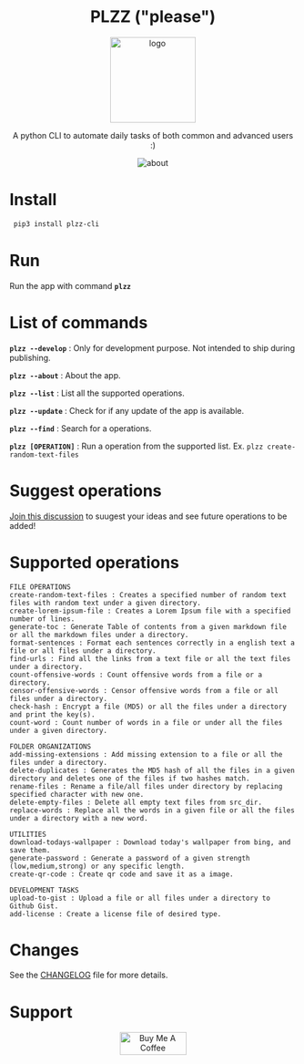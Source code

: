  <div align=center>
<h1 align=center> PLZZ ("please")</h1>

<img align=center src="https://user-images.githubusercontent.com/27947066/218241735-27fdbb5e-4d69-470f-b1b2-f3b66698cca2.jpg" alt="logo" height=150px />

<p align=center> A python CLI to automate daily tasks of both common and advanced users :) </p>

<img align=center src="https://user-images.githubusercontent.com/27947066/218241672-68791da3-3d08-44f3-a962-d3d11bd2c302.png" alt="about" />
</div>


# Install

```bash
 pip3 install plzz-cli
 ```

# Run

Run the app with command **`plzz`**


# List of commands

**`plzz --develop`** : Only for development purpose. Not intended to ship during publishing.

**`plzz --about`** : About the app.

**`plzz --list`** : List all the supported operations.

**`plzz --update`** : Check for if any update of the app is available.

**`plzz --find`** : Search for a operations.

**`plzz [OPERATION]`** : Run a operation from the supported list. Ex. `plzz create-random-text-files`

# Suggest operations

[Join this discussion](https://github.com/deep5050/plzz/discussions/4) to suugest your ideas and see future operations to be added!

# Supported operations

```
FILE OPERATIONS
create-random-text-files : Creates a specified number of random text files with random text under a given directory.
create-lorem-ipsum-file : Creates a Lorem Ipsum file with a specified number of lines.
generate-toc : Generate Table of contents from a given markdown file or all the markdown files under a directory.
format-sentences : Format each sentences correctly in a english text a file or all files under a directory.
find-urls : Find all the links from a text file or all the text files under a directory.
count-offensive-words : Count offensive words from a file or a directory.
censor-offensive-words : Censor offensive words from a file or all files under a directory.
check-hash : Encrypt a file (MD5) or all the files under a directory and print the key(s).
count-word : Count number of words in a file or under all the files under a given directory.

FOLDER ORGANIZATIONS
add-missing-extensions : Add missing extension to a file or all the files under a directory.
delete-duplicates : Generates the MD5 hash of all the files in a given directory and deletes one of the files if two hashes match.
rename-files : Rename a file/all files under directory by replacing specified character with new one.
delete-empty-files : Delete all empty text files from src_dir.
replace-words : Replace all the words in a given file or all the files under a directory with a new word.

UTILITIES
download-todays-wallpaper : Download today's wallpaper from bing, and save them.
generate-password : Generate a password of a given strength (low,medium,strong) or any specific length.
create-qr-code : Create qr code and save it as a image.

DEVELOPMENT TASKS
upload-to-gist : Upload a file or all files under a directory to Github Gist.
add-license : Create a license file of desired type.

```

# Changes

See the [CHANGELOG](CHANGELOG) file for more details.


# Support

<p align=center><a href="https://www.buymeacoffee.com/deep5050" target="_blank"><img src="https://cdn.buymeacoffee.com/buttons/v2/default-yellow.png" alt="Buy Me A Coffee" style="height: 40px !important;width: 117px !important;" ></a></p>
